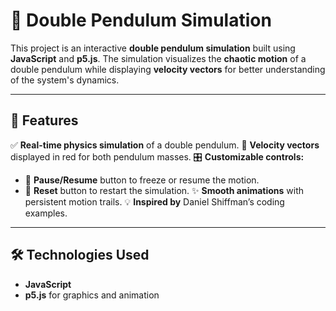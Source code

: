 # 🎯 Double Pendulum Simulation

This project is an interactive **double pendulum simulation** built using **JavaScript** and **p5.js**.
The simulation visualizes the **chaotic motion** of a double pendulum while displaying **velocity vectors**
for better understanding of the system's dynamics.

---

## 🚀 Features

✅ **Real-time physics simulation** of a double pendulum.
🔴 **Velocity vectors** displayed in red for both pendulum masses.
🎛️ **Customizable controls:**
   - 🛑 **Pause/Resume** button to freeze or resume the motion.
   - 🔄 **Reset** button to restart the simulation.
✨ **Smooth animations** with persistent motion trails.
💡 **Inspired by** Daniel Shiffman’s coding examples.

---

## 🛠️ Technologies Used

- **JavaScript**
- **p5.js** for graphics and animation
